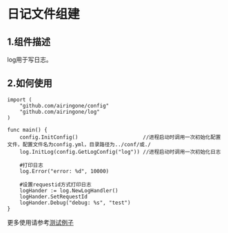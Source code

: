 # 日记文件组建
## 1.组件描述
log用于写日志。

## 2.如何使用
```
import (
    "github.com/airingone/config"
    "github.com/airingone/log"
)

func main() {
    config.InitConfig()                     //进程启动时调用一次初始化配置文件，配置文件名为config.yml，目录路径为../conf/或./
    log.InitLog(config.GetLogConfig("log")) //进程启动时调用一次初始化日志

    #打印日志
    log.Error("error: %d", 10000)

    #设置requestid方式打印日志
    logHander := log.NewLogHandler()
    logHander.SetRequestId
    logHander.Debug("debug: %s", "test")
}
```
更多使用请参考[测试例子](https://github.com/airingone/log/blob/master/log_test.go)
